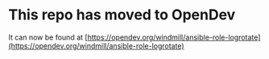 # This repo has moved to OpenDev

It can now be found at [https://opendev.org/windmill/ansible-role-logrotate](https://opendev.org/windmill/ansible-role-logrotate)
